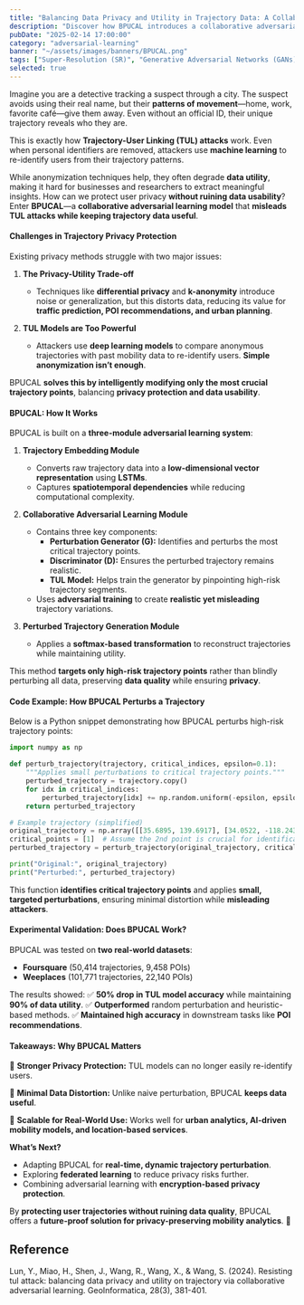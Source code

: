 ```yaml
---
title: "Balancing Data Privacy and Utility in Trajectory Data: A Collaborative Adversarial Learning Approach"
description: "Discover how BPUCAL introduces a collaborative adversarial learning approach to trajectory data privacy, effectively disrupting user re-identification attacks while preserving the utility of location-based analytics."
pubDate: "2025-02-14 17:00:00"
category: "adversarial-learning"
banner: "~/assets/images/banners/BPUCAL.png"
tags: ["Super-Resolution (SR)", "Generative Adversarial Networks (GANs)", "Self-Distillation", "Computer Vision", "Image Restoration", "Deep Learning"]
selected: true
---
```


Imagine you are a detective tracking a suspect through a city. The suspect avoids using their real name, but their **patterns of movement**—home, work, favorite café—give them away. Even without an official ID, their unique trajectory reveals who they are.

This is exactly how **Trajectory-User Linking (TUL) attacks** work. Even when personal identifiers are removed, attackers use **machine learning** to re-identify users from their trajectory patterns.

While anonymization techniques help, they often degrade **data utility**, making it hard for businesses and researchers to extract meaningful insights. How can we protect user privacy **without ruining data usability**? Enter **BPUCAL**—a **collaborative adversarial learning model** that **misleads TUL attacks while keeping trajectory data useful**.

#### **Challenges in Trajectory Privacy Protection**
Existing privacy methods struggle with two major issues:

1. **The Privacy-Utility Trade-off**
   - Techniques like **differential privacy** and **k-anonymity** introduce noise or generalization, but this distorts data, reducing its value for **traffic prediction, POI recommendations, and urban planning**.

2. **TUL Models are Too Powerful**
   - Attackers use **deep learning models** to compare anonymous trajectories with past mobility data to re-identify users. **Simple anonymization isn’t enough**.

BPUCAL **solves this by intelligently modifying only the most crucial trajectory points**, balancing **privacy protection and data usability**.


#### **BPUCAL: How It Works**
BPUCAL is built on a **three-module adversarial learning system**:

1. **Trajectory Embedding Module**
   - Converts raw trajectory data into a **low-dimensional vector representation** using **LSTMs**.
   - Captures **spatiotemporal dependencies** while reducing computational complexity.

2. **Collaborative Adversarial Learning Module**
   - Contains three key components:
     - **Perturbation Generator (G):** Identifies and perturbs the most critical trajectory points.
     - **Discriminator (D):** Ensures the perturbed trajectory remains realistic.
     - **TUL Model:** Helps train the generator by pinpointing high-risk trajectory segments.
   - Uses **adversarial training** to create **realistic yet misleading** trajectory variations.

3. **Perturbed Trajectory Generation Module**
   - Applies a **softmax-based transformation** to reconstruct trajectories while maintaining utility.

This method **targets only high-risk trajectory points** rather than blindly perturbing all data, preserving **data quality** while ensuring **privacy**.


#### **Code Example: How BPUCAL Perturbs a Trajectory**
Below is a Python snippet demonstrating how BPUCAL perturbs high-risk trajectory points:

```python
import numpy as np

def perturb_trajectory(trajectory, critical_indices, epsilon=0.1):
    """Applies small perturbations to critical trajectory points."""
    perturbed_trajectory = trajectory.copy()
    for idx in critical_indices:
        perturbed_trajectory[idx] += np.random.uniform(-epsilon, epsilon, size=trajectory[idx].shape)
    return perturbed_trajectory

# Example trajectory (simplified)
original_trajectory = np.array([[35.6895, 139.6917], [34.0522, -118.2437], [40.7128, -74.0060]])  # Lat-Long pairs
critical_points = [1]  # Assume the 2nd point is crucial for identification
perturbed_trajectory = perturb_trajectory(original_trajectory, critical_points)

print("Original:", original_trajectory)
print("Perturbed:", perturbed_trajectory)
```

This function **identifies critical trajectory points** and applies **small, targeted perturbations**, ensuring minimal distortion while **misleading attackers**.


#### **Experimental Validation: Does BPUCAL Work?**
BPUCAL was tested on **two real-world datasets**:
- **Foursquare** (50,414 trajectories, 9,458 POIs)
- **Weeplaces** (101,771 trajectories, 22,140 POIs)

The results showed:
✅ **50% drop in TUL model accuracy** while maintaining **90% of data utility**.
✅ **Outperformed** random perturbation and heuristic-based methods.
✅ **Maintained high accuracy** in downstream tasks like **POI recommendations**.


#### **Takeaways: Why BPUCAL Matters**

🔹 **Stronger Privacy Protection:** TUL models can no longer easily re-identify users.

🔹 **Minimal Data Distortion:** Unlike naive perturbation, BPUCAL **keeps data useful**.

🔹 **Scalable for Real-World Use:** Works well for **urban analytics, AI-driven mobility models, and location-based services**.

**What’s Next?**
- Adapting BPUCAL for **real-time, dynamic trajectory perturbation**.
- Exploring **federated learning** to reduce privacy risks further.
- Combining adversarial learning with **encryption-based privacy protection**.

By **protecting user trajectories without ruining data quality**, BPUCAL offers a **future-proof solution for privacy-preserving mobility analytics**. 🚀

## Reference
Lun, Y., Miao, H., Shen, J., Wang, R., Wang, X., & Wang, S. (2024). Resisting tul attack: balancing data privacy and utility on trajectory via collaborative adversarial learning. GeoInformatica, 28(3), 381-401.